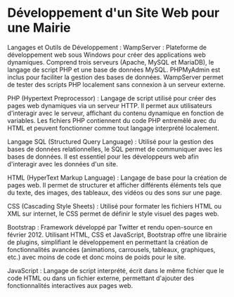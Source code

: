 # Développement d'un Site Web pour une Mairie

Langages et Outils de Développement :
WampServer : Plateforme de développement web sous Windows pour créer des applications web dynamiques. Comprend trois serveurs (Apache, MySQL et MariaDB), le langage de script PHP et une base de données MySQL. PHPMyAdmin est inclus pour faciliter la gestion des bases de données. WampServer permet de tester des scripts PHP localement sans connexion à un serveur externe.

PHP (Hypertext Preprocessor) : Langage de script utilisé pour créer des pages web dynamiques via un serveur HTTP. Il permet aux utilisateurs d'interagir avec le serveur, affichant du contenu dynamique en fonction de variables. Les fichiers PHP contiennent du code PHP entremêlé avec du HTML et peuvent fonctionner comme tout langage interprété localement.

Langage SQL (Structured Query Language) : Utilisé pour la gestion des bases de données relationnelles, le SQL permet de communiquer avec les bases de données. Il est essentiel pour les développeurs web afin d'interagir avec les données d'un site.

HTML (HyperText Markup Language) : Langage de base pour la création de pages web. Il permet de structurer et afficher différents éléments tels que du texte, des images, des tableaux, des vidéos ou des sons sur une page.

CSS (Cascading Style Sheets) : Utilisé pour formater les fichiers HTML ou XML sur internet, le CSS permet de définir le style visuel des pages web.

Bootstrap : Framework développé par Twitter et rendu open-source en février 2012. Utilisant HTML, CSS et JavaScript, Bootstrap offre une librairie de plugins, simplifiant le développement en permettant la création de fonctionnalités avancées (animations, carrousels, tableaux, graphiques, etc.) avec moins de code et donc moins de poids pour le site.

JavaScript : Langage de script interprété, écrit dans le même fichier que le code HTML ou dans un fichier externe, permettant d'ajouter des fonctionnalités interactives aux pages web.




